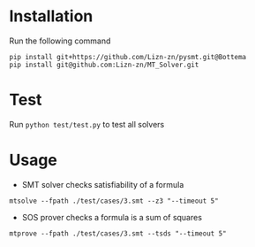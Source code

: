 # Installation
Run the following command
```shell
pip install git+https://github.com/Lizn-zn/pysmt.git@Bottema
pip install git@github.com:Lizn-zn/MT_Solver.git
```

# Test
Run `python test/test.py` to test all solvers

# Usage
- SMT solver checks satisfiability of a formula
```shell
mtsolve --fpath ./test/cases/3.smt --z3 "--timeout 5"
```
- SOS prover checks a formula is a sum of squares
```shell
mtprove --fpath ./test/cases/3.smt --tsds "--timeout 5"
```
